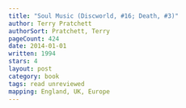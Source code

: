 ```yaml
---
title: "Soul Music (Discworld, #16; Death, #3)"
author: Terry Pratchett
authorSort: Pratchett, Terry
pageCount: 424
date: 2014-01-01
written: 1994
stars: 4
layout: post
category: book
tags: read unreviewed
mapping: England, UK, Europe
---
```

